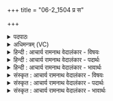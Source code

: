+++
title = "06-2_1504 प्र स"

+++
<details><summary>पदपाठः</summary>

प्र। सः। वि꣡श्वे꣢꣯भिः। अ꣣ग्नि꣡भिः꣢। अ꣣ग्निः꣢। सः। य꣡स्य꣢꣯। वा꣣जि꣡नः꣢। त꣡नये꣢꣯। तो꣣के꣢। अ꣣स्म꣢त्। आ। स꣣म्य꣢ङ्। वा꣡जैः꣢꣯। प꣡री꣢꣯वृतः। प꣡रि꣢꣯। वृ꣣तः। १५०४।
</details>

<details><summary>अधिमन्त्रम् (VC)</summary>

- विश्वे देवाः
- अग्निस्तापसः
- अनुष्टुप्
- गान्धारः
</details>

<details><summary>हिन्दी : आचार्य रामनाथ वेदालंकार - विषयः</summary>

अगले मन्त्र में पुनः वही विषय है।
</details>

<details><summary>हिन्दी : आचार्य रामनाथ वेदालंकार - पदार्थः</summary>

पदार्थान्वयभाषाः -  (अग्निः) अग्नि नाम से प्रसिद्ध जगदीश्वर (सः) वह है,(यस्य) जिसके रचे हुए (वाजिनः) बलवान् मन,बुद्धि,प्राण,आदि और सूर्य,चन्द्र आदि हैं। (सः) वह (विश्वेभिः अग्निभिः) अपनी रची हुई आग,बिजली,सूर्य आदि सब अग्नियों के कारण (प्र) प्रशंसनीय बना हुआ है। (वाजैः) बलों से (परीवृतः) घिरा हुआ वह (अस्मत्) हममें और (तोके तनये) हमारे पुत्र,पौत्र आदियों में (सम्यङ्) भली-भाँति (आ) आये ॥२॥
</details>

<details><summary>हिन्दी : आचार्य रामनाथ वेदालंकार - भावार्थः</summary>

भावार्थभाषाः -  न केवल हम,प्रत्युत हमारी भावी सन्ततियाँ भी अध्यात्ममार्ग की पथिक होवें ॥२॥
</details>

<details><summary>संस्कृत : आचार्य रामनाथ वेदालंकार - विषयः</summary>

अथ पुनः स एव विषय उच्यते।
</details>

<details><summary>संस्कृत : आचार्य रामनाथ वेदालंकार - पदार्थः</summary>

पदार्थान्वयभाषाः -  (अग्निः) अग्निनाम्ना ख्यातो जगदीश्वरः (सः) असौ वर्तते (यस्य) यद्रचिताः (वाजिनः) बलवन्तो मनोबुद्धिप्राणादयः सूर्यचन्द्रादयश्च विद्यन्ते। (सः) असौ (विश्वेभिः अग्निभिः) स्वरचितैः समस्तैः वह्निविद्युत्सूर्यादिभिः अग्निभिः कारणैः (प्र) प्रशंसनीयोऽस्ति। (वाजैः) बलैः (परीवृतः) पर्यावृतः सः (अस्मत्) अस्मासु।[‘सुपां सुलुक्०’अ० ७।१।३९ इति विभक्तेर्लुक्।] (तोके तनये) अस्माकं पुत्रपौत्रादिषु च (सम्यङ्) समीचीनं यथा स्यात् तथा (आ) आगच्छेत् ॥२॥
</details>

<details><summary>संस्कृत : आचार्य रामनाथ वेदालंकार - भावार्थः</summary>

भावार्थभाषाः -  न केवलं वयं प्रत्युतास्माकं भाविसन्ततयोऽप्यध्यात्मपथपथिका भवेयुः ॥२॥
</details>